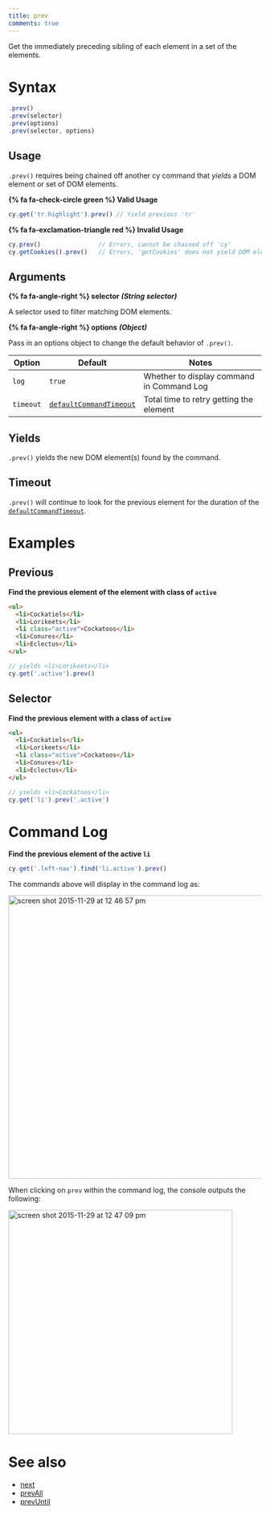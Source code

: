 ```yaml
---
title: prev
comments: true
---
```


Get the immediately preceding sibling of each element in a set of the elements.

# Syntax

```javascript
.prev()
.prev(selector)
.prev(options)
.prev(selector, options)
```

## Usage

`.prev()` requires being chained off another cy command that *yields* a DOM element or set of DOM elements.

**{% fa fa-check-circle green %} Valid Usage**

```javascript
cy.get('tr.highlight').prev() // Yield previous 'tr'
```

**{% fa fa-exclamation-triangle red %} Invalid Usage**

```javascript
cy.prev()                // Errors, cannot be chained off 'cy'
cy.getCookies().prev()   // Errors, 'getCookies' does not yield DOM element
```

## Arguments

**{% fa fa-angle-right %} selector**  ***(String selector)***

A selector used to filter matching DOM elements.

**{% fa fa-angle-right %} options**  ***(Object)***

Pass in an options object to change the default behavior of `.prev()`.

Option | Default | Notes
--- | --- | ---
`log` | `true` | Whether to display command in Command Log
`timeout` | [`defaultCommandTimeout`](https://on.cypress.io/guides/configuration#timeouts) | Total time to retry getting the element

## Yields

`.prev()` yields the new DOM element(s) found by the command.

## Timeout

`.prev()` will continue to look for the previous element for the duration of the [`defaultCommandTimeout`](https://on.cypress.io/guides/configuration#timeouts).

# Examples

## Previous

**Find the previous element of the element with class of `active`**

```html
<ul>
  <li>Cockatiels</li>
  <li>Lorikeets</li>
  <li class="active">Cockatoos</li>
  <li>Conures</li>
  <li>Eclectus</li>
</ul>
```

```javascript
// yields <li>Lorikeets</li>
cy.get('.active').prev()
```

## Selector

**Find the previous element with a class of `active`**

```html
<ul>
  <li>Cockatiels</li>
  <li>Lorikeets</li>
  <li class="active">Cockatoos</li>
  <li>Conures</li>
  <li>Eclectus</li>
</ul>
```

```javascript
// yields <li>Cockatoos</li>
cy.get('li').prev('.active')
```

# Command Log

**Find the previous element of the active `li`**

```javascript
cy.get('.left-nav').find('li.active').prev()
```

The commands above will display in the command log as:

<img width="564" alt="screen shot 2015-11-29 at 12 46 57 pm" src="https://cloud.githubusercontent.com/assets/1271364/11458884/5bb4da1e-9697-11e5-9172-762df10c9a6e.png">

When clicking on `prev` within the command log, the console outputs the following:

<img width="446" alt="screen shot 2015-11-29 at 12 47 09 pm" src="https://cloud.githubusercontent.com/assets/1271364/11458886/5e20c63c-9697-11e5-9167-1b81f96e1906.png">

# See also

- [next](https://on.cypress.io/api/next)
- [prevAll](https://on.cypress.io/api/prevall)
- [prevUntil](https://on.cypress.io/api/prevuntil)
